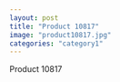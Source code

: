 ```yaml
---
layout: post
title: "Product 10817"
image: "product10817.jpg"
categories: "category1"
---
```

Product 10817
